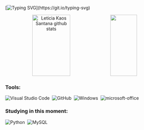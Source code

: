 [![Typing SVG](https://readme-typing-svg.herokuapp.com/?color=ffff00&size=35&center=true&vCenter=true&width=1000&lines=Yo!+My+name+is+Leticia+'Kaos'+Santana;I'm+19+years+old;I+from+Brazil;Beginner+programmer;Welcome!)](https://git.io/typing-svg)

<div align="center">  
  <img width="49%" height="195px" src="https://github-readme-stats.vercel.app/api?username=chibikaos&show_icons=true&count_private=true&hide_border=true&title_color=ffff00&icon_color=ffff00&text_color=c9d1d9&bg_color=0d1117" alt="Leticia Kaos Santana github stats" /> 
  <img width="41%" height="195px" src="https://github-readme-stats.vercel.app/api/top-langs/?username=chibikaos&layout=compact&hide_border=true&title_color=ffff00&text_color=00bfbf&bg_color=0d1117" />
</div>

### Tools:
![Visual Studio Code](https://img.shields.io/badge/-Visual%20Studio%20Code-0D1117?style=for-the-badge&logo=visual-studio-code&logoColor=ffff00&labelColor=0D1117)&nbsp;
![GitHub](https://img.shields.io/badge/-GitHub-0D1117?style=for-the-badge&logo=github&labelColor=0D1117)&nbsp;
![Windows](https://img.shields.io/badge/-Windows-0D1117?style=for-the-badge&logo=windows&labelColor=0D1117)&nbsp;
![microsoft-office](https://img.shields.io/badge/-microsoft_office-0D1117?style=for-the-badge&logo=microsoft-office&labelColor=0D1117)&nbsp;

### Studying in this moment:
![Python](https://img.shields.io/badge/-python-0D1117?style=for-the-badge&logo=python&logoColor=ffff00&labelColor=0D1117)&nbsp;
![MySQL](https://img.shields.io/badge/-mysql-0D1117?style=for-the-badge&logo=mysql&labelColor=0D1117)&nbsp;
